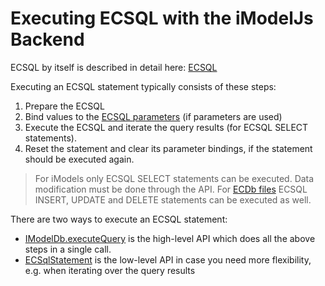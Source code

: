# Executing ECSQL with the iModelJs Backend

ECSQL by itself is described in detail here: [ECSQL](../learning/ECSQL)

Executing an ECSQL statement typically consists of these steps:

1. Prepare the ECSQL
1. Bind values to the [ECSQL parameters](../learning/ECSQL#ecsql-parameters) (if parameters are used)
1. Execute the ECSQL and iterate the query results (for ECSQL SELECT statements).
1. Reset the statement and clear its parameter bindings, if the statement should be executed again.

> For iModels only ECSQL SELECT statements can be executed. Data modification must be done through the API.
> For [ECDb files]($imodeljs-backend.ECDb) ECSQL INSERT, UPDATE and DELETE statements can be executed as well.

There are two ways to execute an ECSQL statement:

- [IModelDb.executeQuery]($imodeljs-backend.IModelDb.executeQuery) is the high-level API which does all the above steps in a single call.
- [ECSqlStatement]($imodeljs-backend.ECSqlStatement) is the low-level API in case you need more flexibility, e.g. when iterating over the query results
